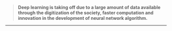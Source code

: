 >**Deep learning is taking off due to a large amount of data available through the digitization of the society, faster computation and innovation in the development of neural network algorithm.**
---

